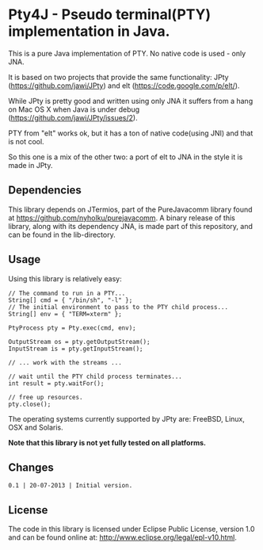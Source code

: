 # Pty4J - Pseudo terminal(PTY) implementation in Java.

This is a pure Java implementation of PTY. No native code is used - only JNA.

It is based on two projects that provide the same functionality: JPty (https://github.com/jawi/JPty)
and elt (https://code.google.com/p/elt/). 

While JPty is pretty good and written using only JNA it suffers from a 
hang on Mac OS X when Java is under debug (https://github.com/jawi/JPty/issues/2).

PTY from "elt" works ok, but it has a ton of native code(using JNI) and that is not cool.

So this one is a mix of the other two: a port of elt to JNA in the style it is made in JPty.

## Dependencies

This library depends on JTermios, part of the PureJavacomm library found at
<https://github.com/nyholku/purejavacomm>. A binary release of this library,
along with its dependency JNA, is made part of this repository, and can be 
found in the lib-directory.

## Usage

Using this library is relatively easy:

    // The command to run in a PTY...
    String[] cmd = { "/bin/sh", "-l" };
    // The initial environment to pass to the PTY child process...
    String[] env = { "TERM=xterm" };

    PtyProcess pty = Pty.exec(cmd, env);

    OutputStream os = pty.getOutputStream();
    InputStream is = pty.getInputStream();
    
    // ... work with the streams ...
    
    // wait until the PTY child process terminates...
    int result = pty.waitFor();
    
    // free up resources.
    pty.close();

The operating systems currently supported by JPty are: FreeBSD, Linux, OSX and
Solaris.  

**Note that this library is not yet fully tested on all platforms.**

## Changes

    0.1 | 20-07-2013 | Initial version.

## License

The code in this library is licensed under Eclipse Public License, version 
1.0 and can be found online at: <http://www.eclipse.org/legal/epl-v10.html>.

